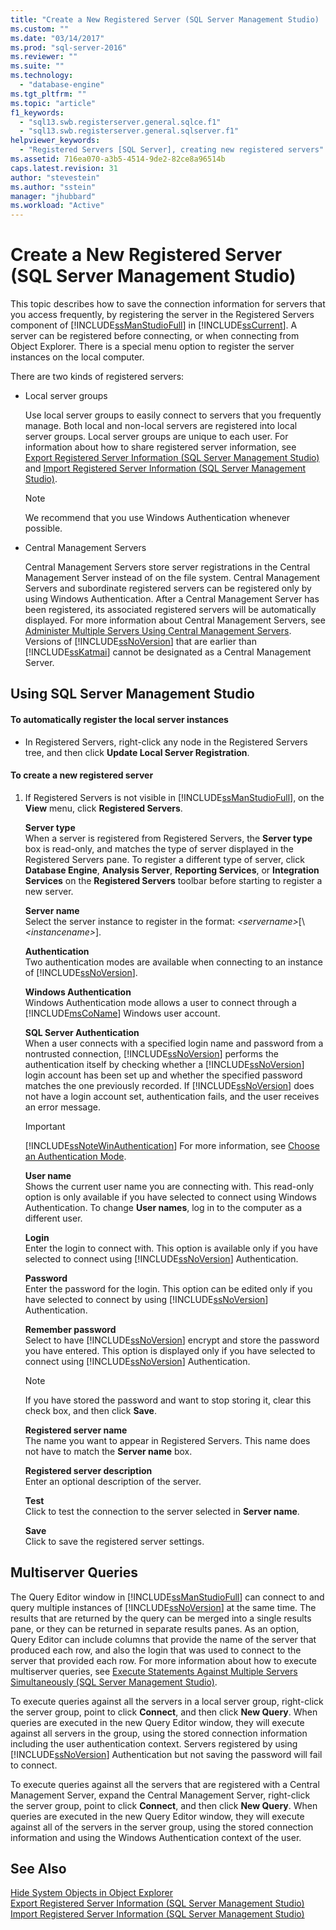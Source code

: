 ```yaml
---
title: "Create a New Registered Server (SQL Server Management Studio) | Microsoft Docs"
ms.custom: ""
ms.date: "03/14/2017"
ms.prod: "sql-server-2016"
ms.reviewer: ""
ms.suite: ""
ms.technology: 
  - "database-engine"
ms.tgt_pltfrm: ""
ms.topic: "article"
f1_keywords: 
  - "sql13.swb.registerserver.general.sqlce.f1"
  - "sql13.swb.registerserver.general.sqlserver.f1"
helpviewer_keywords: 
  - "Registered Servers [SQL Server], creating new registered servers"
ms.assetid: 716ea070-a3b5-4514-9de2-82ce8a96514b
caps.latest.revision: 31
author: "stevestein"
ms.author: "sstein"
manager: "jhubbard"
ms.workload: "Active"
---
```

# Create a New Registered Server (SQL Server Management Studio)
  This topic describes how to save the connection information for servers that you access frequently, by registering the server in the Registered Servers component of [!INCLUDE[ssManStudioFull](../../includes/ssmanstudiofull-md.md)] in [!INCLUDE[ssCurrent](../../includes/sscurrent-md.md)]. A server can be registered before connecting, or when connecting from Object Explorer. There is a special menu option to register the server instances on the local computer.  
  
 There are two kinds of registered servers:  
  
-   Local server groups  
  
     Use local server groups to easily connect to servers that you frequently manage. Both local and non-local servers are registered into local server groups. Local server groups are unique to each user. For information about how to share registered server information, see [Export Registered Server Information &#40;SQL Server Management Studio&#41;](../../tools/sql-server-management-studio/export-registered-server-information-sql-server-management-studio.md) and [Import Registered Server Information &#40;SQL Server Management Studio&#41;](../../tools/sql-server-management-studio/import-registered-server-information-sql-server-management-studio.md).  
  
    > [!NOTE]  
    >  We recommend that you use Windows Authentication whenever possible.  
  
-   Central Management Servers  
  
     Central Management Servers store server registrations in the Central Management Server instead of on the file system. Central Management Servers and subordinate registered servers can be registered only by using Windows Authentication. After a Central Management Server has been registered, its associated registered servers will be automatically displayed. For more information about Central Management Servers, see [Administer Multiple Servers Using Central Management Servers](../../relational-databases/administer-multiple-servers-using-central-management-servers.md). Versions of [!INCLUDE[ssNoVersion](../../includes/ssnoversion-md.md)] that are earlier than [!INCLUDE[ssKatmai](../../includes/sskatmai-md.md)] cannot be designated as a Central Management Server.  
  
##  <a name="SSMSProcedure"></a> Using SQL Server Management Studio  
  
#### To automatically register the local server instances  
  
-   In Registered Servers, right-click any node in the Registered Servers tree, and then click **Update Local Server Registration**.  
  
#### To create a new registered server  
  
1.  If Registered Servers is not visible in [!INCLUDE[ssManStudioFull](../../includes/ssmanstudiofull-md.md)], on the **View** menu, click **Registered Servers**.  
  
     **Server type**  
     When a server is registered from Registered Servers, the **Server type** box is read-only, and matches the type of server displayed in the Registered Servers pane. To register a different type of server, click **Database Engine**, **Analysis Server**, **Reporting Services**, or **Integration Services** on the **Registered Servers** toolbar before starting to register a new server.  
  
     **Server name**  
     Select the server instance to register in the format: *\<servername>*[\\*\<instancename>*].  
  
     **Authentication**  
     Two authentication modes are available when connecting to an instance of [!INCLUDE[ssNoVersion](../../includes/ssnoversion-md.md)].  
  
     **Windows Authentication**  
     Windows Authentication mode allows a user to connect through a [!INCLUDE[msCoName](../../includes/msconame-md.md)] Windows user account.  
  
     **SQL Server Authentication**  
     When a user connects with a specified login name and password from a nontrusted connection, [!INCLUDE[ssNoVersion](../../includes/ssnoversion-md.md)] performs the authentication itself by checking whether a [!INCLUDE[ssNoVersion](../../includes/ssnoversion-md.md)] login account has been set up and whether the specified password matches the one previously recorded. If [!INCLUDE[ssNoVersion](../../includes/ssnoversion-md.md)] does not have a login account set, authentication fails, and the user receives an error message.  
  
    > [!IMPORTANT]  
    >  [!INCLUDE[ssNoteWinAuthentication](../../includes/ssnotewinauthentication-md.md)] For more information, see [Choose an Authentication Mode](../../relational-databases/security/choose-an-authentication-mode.md).  
  
     **User name**  
     Shows the current user name you are connecting with. This read-only option is only available if you have selected to connect using Windows Authentication. To change **User names**, log in to the computer as a different user.  
  
     **Login**  
     Enter the login to connect with. This option is available only if you have selected to connect using [!INCLUDE[ssNoVersion](../../includes/ssnoversion-md.md)] Authentication.  
  
     **Password**  
     Enter the password for the login. This option can be edited only if you have selected to connect by using [!INCLUDE[ssNoVersion](../../includes/ssnoversion-md.md)] Authentication.  
  
     **Remember password**  
     Select to have [!INCLUDE[ssNoVersion](../../includes/ssnoversion-md.md)] encrypt and store the password you have entered. This option is displayed only if you have selected to connect using [!INCLUDE[ssNoVersion](../../includes/ssnoversion-md.md)] Authentication.  
  
    > [!NOTE]  
    >  If you have stored the password and want to stop storing it, clear this check box, and then click **Save**.  
  
     **Registered server name**  
     The name you want to appear in Registered Servers. This name does not have to match the **Server name** box.  
  
     **Registered server description**  
     Enter an optional description of the server.  
  
     **Test**  
     Click to test the connection to the server selected in **Server name**.  
  
     **Save**  
     Click to save the registered server settings.  
  
## Multiserver Queries  
 The Query Editor window in [!INCLUDE[ssManStudioFull](../../includes/ssmanstudiofull-md.md)] can connect to and query multiple instances of [!INCLUDE[ssNoVersion](../../includes/ssnoversion-md.md)] at the same time. The results that are returned by the query can be merged into a single results pane, or they can be returned in separate results panes. As an option, Query Editor can include columns that provide the name of the server that produced each row, and also the login that was used to connect to the server that provided each row. For more information about how to execute multiserver queries, see [Execute Statements Against Multiple Servers Simultaneously &#40;SQL Server Management Studio&#41;](../../tools/sql-server-management-studio/execute-statements-against-multiple-servers-simultaneously.md).  
  
 To execute queries against all the servers in a local server group, right-click the server group, point to click **Connect**, and then click **New Query**. When queries are executed in the new Query Editor window, they will execute against all servers in the group, using the stored connection information including the user authentication context. Servers registered by using [!INCLUDE[ssNoVersion](../../includes/ssnoversion-md.md)] Authentication but not saving the password will fail to connect.  
  
 To execute queries against all the servers that are registered with a Central Management Server, expand the Central Management Server, right-click the server group, point to click **Connect**, and then click **New Query**. When queries are executed in the new Query Editor window, they will execute against all of the servers in the server group, using the stored connection information and using the Windows Authentication context of the user.  
  
## See Also  
 [Hide System Objects in Object Explorer](http://msdn.microsoft.com/library/c01d8804-838c-4f75-b78c-80e41e4fffdc)   
 [Export Registered Server Information &#40;SQL Server Management Studio&#41;](../../tools/sql-server-management-studio/export-registered-server-information-sql-server-management-studio.md)   
 [Import Registered Server Information &#40;SQL Server Management Studio&#41;](../../tools/sql-server-management-studio/import-registered-server-information-sql-server-management-studio.md)  
  
  
